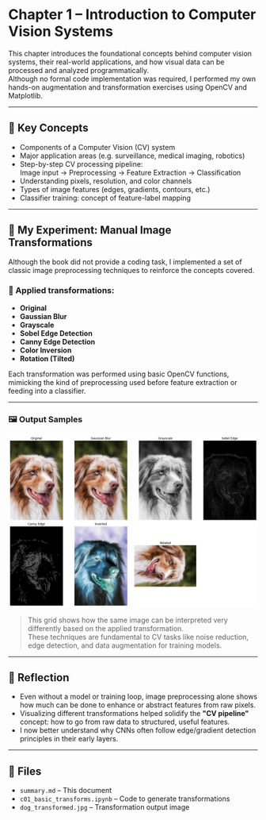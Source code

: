 # Chapter 1 – Introduction to Computer Vision Systems

This chapter introduces the foundational concepts behind computer vision systems, their real-world applications, and how visual data can be processed and analyzed programmatically.  
Although no formal code implementation was required, I performed my own hands-on augmentation and transformation exercises using OpenCV and Matplotlib.

---

## 🧠 Key Concepts

- Components of a Computer Vision (CV) system
- Major application areas (e.g. surveillance, medical imaging, robotics)
- Step-by-step CV processing pipeline:  
  Image input → Preprocessing → Feature Extraction → Classification
- Understanding pixels, resolution, and color channels
- Types of image features (edges, gradients, contours, etc.)
- Classifier training: concept of feature-label mapping

---

## 🧪 My Experiment: Manual Image Transformations

Although the book did not provide a coding task, I implemented a set of classic image preprocessing techniques to reinforce the concepts covered.

### 🔧 Applied transformations:

- **Original**  
- **Gaussian Blur**  
- **Grayscale**  
- **Sobel Edge Detection**  
- **Canny Edge Detection**  
- **Color Inversion**  
- **Rotation (Tilted)**  

Each transformation was performed using basic OpenCV functions, mimicking the kind of preprocessing used before feature extraction or feeding into a classifier.

---

### 🖼 Output Samples

![Image Transformations](https://github.com/hojjang98/CV-Projects/blob/main/dl-chapter-notebooks/Chapter1/dog_transformed.jpg)

> This grid shows how the same image can be interpreted very differently based on the applied transformation.  
> These techniques are fundamental to CV tasks like noise reduction, edge detection, and data augmentation for training models.

---

## 📝 Reflection

- Even without a model or training loop, image preprocessing alone shows how much can be done to enhance or abstract features from raw pixels.
- Visualizing different transformations helped solidify the **"CV pipeline"** concept: how to go from raw data to structured, useful features.
- I now better understand why CNNs often follow edge/gradient detection principles in their early layers.

---

## 📁 Files

- `summary.md` – This document
- `c01_basic_transforms.ipynb` – Code to generate transformations
- `dog_transformed.jpg` – Transformation output image

